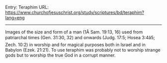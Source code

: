 Entry: Teraphim
URL: https://www.churchofjesuschrist.org/study/scriptures/bd/teraphim?lang=eng

---

Images of the size and form of a man (1Â Sam. 19:13, 16) used from patriarchal times (Gen. 31:30, 32) and onwards (Judg. 17:5; Hosea 3:4â5; Zech. 10:2) in worship and for magical purposes both in Israel and in Babylon (Ezek. 21:21). To use teraphim was probably not to worship strange gods but to worship the true God in a corrupt manner.
